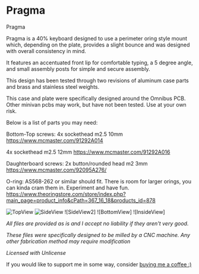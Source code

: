 # Pragma
 Pragma

Pragma is a 40% keyboard designed to use a perimeter oring style mount which, depending on the plate, provides a slight bounce and was designed with overall consistency in mind.

It features an accentuated front lip for comfortable typing, a 5 degree angle, and small assembly posts for simple and secure assembly.

This design has been tested through two revisions of aluminum case parts and brass and stainless steel weights.

This case and plate were specifically designed around the Omnibus PCB. Other minivan pcbs may work, but have not been tested. Use at your own risk.

Below is a list of parts you may need:


Bottom-Top screws:
4x sockethead m2.5 10mm
https://www.mcmaster.com/91292A014

4x sockethead m2.5 12mm
https://www.mcmaster.com/91292A016

Daughterboard screws:
2x button/rounded head m2 3mm
https://www.mcmaster.com/92095A276/

O-ring:
AS568-262 or similar should fit. There is room for larger orings, you can kinda cram them in. Experiment and have fun.
https://www.theoringstore.com/store/index.php?main_page=product_info&cPath=367_16_18&products_id=878




![TopView](https://github.com/dingusxmcgee/pragma/blob/master/Renders/6Key_Top.jpg?raw=true)
![SideView](https://github.com/dingusxmcgee/6Key/blob/master/Renders/6Key_Front.jpg?raw=true)
![SideView2]
![BottomView]
![InsideView]



*All files are provided as is and I accept no liability if they aren't very good.*

*These files were specifically designed to be milled by a CNC machine. Any other fabrication method may require modification*

*Licensed with Unlicense*


If you would like to support me in some way, consider [buying me a coffee :)](https://www.buymeacoffee.com/dingusxmcgee)